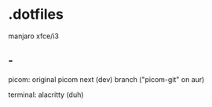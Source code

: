 # .dotfiles
manjaro xfce/i3

## -

picom: original picom next (dev) branch ("picom-git" on aur)

terminal: alacritty (duh)
